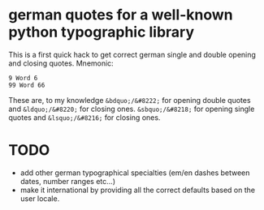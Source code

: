 # german quotes for a well-known python typographic library

This is a first quick hack to get correct german single and double opening and
closing quotes. Mnemonic:

    9 Word 6
    99 Word 66

These are, to my knowledge `&bdquo;/&#8222;` for opening double quotes and
`&ldquo;/&#8220;` for closing ones. `&sbquo;/&#8218;` for opening single quotes
and `&lsquo;/&#8216;` for closing ones.

# TODO

- add other german typographical specialties (em/en dashes between dates, number
  ranges etc...)
- make it international by providing all the correct defaults based on the user
  locale. 
